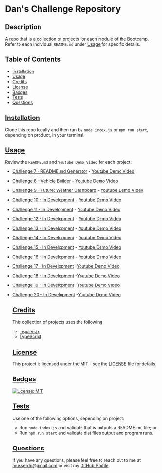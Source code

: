 # Dan's Challenge Repository

  ## Description
  A repo that is a collection of projects for each module of the Bootcamp. Refer to each individual `README.md` under [Usage](#usage) for specific details. 
   
## Table of Contents
 - [Installation](#installation)
 - [Usage](#usage)
 - [Credits](#credits)
 - [License](#license)
 - [Badges](#badges)
 - [Tests](#tests)
 - [Questions](#questions)
  

  ## [Installation](#installation)
  Clone this repo locally and then run by `node index.js` or `npm run start`, depending on product, in your terminal.

  ## [Usage](#usage)
  Review the `README.md` and `Youtube Demo Video` for each project: 
* [Challenge 7 - README.md Generator](https://github.com/musserdn/challenges/blob/main/07-ReadMe_Challenge/README.md) - [Youtube Demo Video](https://youtu.be/cJ-1MPcsW_U)
* [Challenge 8 - Vehicle Builder](https://github.com/musserdn/challenges/blob/main/08-Typescript_Vehicle_Builder/README.md) - [Youtube Demo Video](https://youtu.be/cJ-1MPcsW_U)
* [Challenge 9 - Future: Weather Dashboard](https://github.com/musserdn/challenges/blob/main/README.md) - [Youtube Demo Video](https://youtube.com/playlist?list=PLp5-kLRcKJPc3IzxO8tBtEfKaW1WGHQDz)
* [Challenge 10 - In Development](https://github.com/musserdn/challenges/blob/main/README.md) - [Youtube Demo Video](https://youtube.com/playlist?list=PLp5-kLRcKJPc3IzxO8tBtEfKaW1WGHQDz)
* [Challenge 11 - In Development](https://github.com/musserdn/challenges/blob/main/README.md) - [Youtube Demo Video](https://youtube.com/playlist?list=PLp5-kLRcKJPc3IzxO8tBtEfKaW1WGHQDz)
* [Challenge 12 - In Development](https://github.com/musserdn/challenges/blob/main/README.md) - [Youtube Demo Video](https://youtube.com/playlist?list=PLp5-kLRcKJPc3IzxO8tBtEfKaW1WGHQDz)
* [Challenge 13 - In Development](https://github.com/musserdn/challenges/blob/main/README.md) - [Youtube Demo Video](https://youtube.com/playlist?list=PLp5-kLRcKJPc3IzxO8tBtEfKaW1WGHQDz)
* [Challenge 14 - In Development](https://github.com/musserdn/challenges/blob/main/README.md) - [Youtube Demo Video](https://youtube.com/playlist?list=PLp5-kLRcKJPc3IzxO8tBtEfKaW1WGHQDz)
* [Challenge 15 - In Development](https://github.com/musserdn/challenges/blob/main/README.md) - [Youtube Demo Video](https://youtube.com/playlist?list=PLp5-kLRcKJPc3IzxO8tBtEfKaW1WGHQDz)
* [Challenge 16 - In Development](https://github.com/musserdn/challenges/blob/main/README.md) - [Youtube Demo Video](https://youtube.com/playlist?list=PLp5-kLRcKJPc3IzxO8tBtEfKaW1WGHQDz)
* [Challenge 17 - In Development](https://github.com/musserdn/challenges/blob/main/README.md) -[Youtube Demo Video](https://youtube.com/playlist?list=PLp5-kLRcKJPc3IzxO8tBtEfKaW1WGHQDz)
* [Challenge 18 - In Development](https://github.com/musserdn/challenges/blob/main/README.md) -[Youtube Demo Video](https://youtube.com/playlist?list=PLp5-kLRcKJPc3IzxO8tBtEfKaW1WGHQDz)
* [Challenge 19 - In Development](https://github.com/musserdn/challenges/blob/main/README.md) -[Youtube Demo Video](https://youtube.com/playlist?list=PLp5-kLRcKJPc3IzxO8tBtEfKaW1WGHQDz)
* [Challenge 20 - In Development](https://github.com/musserdn/challenges/blob/main/README.md) -[Youtube Demo Video](https://youtube.com/playlist?list=PLp5-kLRcKJPc3IzxO8tBtEfKaW1WGHQDz)
  
   ## [Credits](#credits)
  This collection of projects uses the following
  - [Inquirer.js](https://www.npmjs.com/package/inquirer)
  - [TypeScript](https://www.typescriptlang.org/)
  
  ## [License](#license)
  This project is licensed under the MIT - see the [LICENSE](LICENSE) file for details.

  ## [Badges](#badges)
  [![License: MIT](https://img.shields.io/badge/License-MIT-yellow.svg)](https://opensource.org/licenses/MIT)

  ## [Tests](#tests)
  Use one of the following options, depending on project: 
  - Run `node index.js` and validate that is outputs a README.md file; or
  - Run `npm run start` and validate dist files output and program runs.
  
  ## [Questions](#questions)
  If you have any questions, please feel free to reach out to me at [musserdn@gmail.com](mailto:musserdn@gmail.com) or visit my [GitHub Profile](https://github.com/musserdn/).

